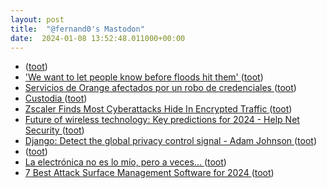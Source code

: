 ```yaml
---
layout: post
title:  "@fernand0's Mastodon"
date:  2024-01-08 13:52:48.011000+00:00
---
```

*  [ ](https://mastodon.social/users/fernand0/statuses/111720658895500712/activity) ([toot](https://mastodon.social/users/fernand0/statuses/111720658895500712/activity))
*  ['We want to let people know before floods hit them' ](https://www.bbc.com/news/business-6774825) ([toot](https://mastodon.social/@fernand0/111720392733050879))
*  [Servicios de Orange afectados por un robo de credenciales ](https://unaaldia.hispasec.com/2024/01/servicios-de-orange-afectados-por-un-robo-de-credenciales.htm) ([toot](https://mastodon.social/@fernand0/111720131339927028))
*  [Custodia ](https://www.flickr.com/photos/fernand0/53420243940) ([toot](https://mastodon.social/@fernand0/111720031695705714))
*  [Zscaler Finds Most Cyberattacks Hide In Encrypted Traffic ](https://www.zscaler.es/press/zscaler-threatlabz-finds-most-cyberattacks-hide-encrypted-traffi) ([toot](https://mastodon.social/@fernand0/111719846902366435))
*  [Future of wireless technology: Key predictions for 2024 - Help Net Security ](https://www.helpnetsecurity.com/2023/12/22/wireless-technology-2024-predictions) ([toot](https://mastodon.social/@fernand0/111719699409190152))
*  [Django: Detect the global privacy control signal - Adam Johnson ](https://adamj.eu/tech/2023/12/27/django-global-privacy-control) ([toot](https://mastodon.social/@fernand0/111717951037266973))
*  [ ](https://mastodon.social/users/fernand0/statuses/111716562950389012/activity) ([toot](https://mastodon.social/users/fernand0/statuses/111716562950389012/activity))
*  [La electrónica no es lo mío, pero a veces… ](https://avecesunafoto.wordpress.com/2024/01/07/la-electronica-no-es-lo-mio-pero-a-veces) ([toot](https://mastodon.social/@fernand0/111716163746052825))
*  [7 Best Attack Surface Management Software for 2024 ](https://www.esecurityplanet.com/networks/attack-surface-management-tools) ([toot](https://mastodon.social/@fernand0/111716114420799317))
